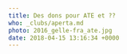 ```yaml
---
title: Des dons pour ATE et ??
who: _clubs/aperta.md
photo: 2016_gelle-fra_ate.jpg
date: 2018-04-15 13:16:34 +0000
---
```

